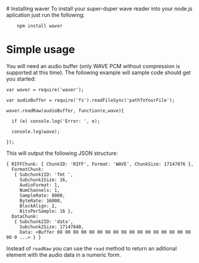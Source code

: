 # Installing waver
To install your super-duper wave reader into your node.js aplication just run the following:

        npm install waver
        

# Simple usage
You will need an audio buffer (only WAVE PCM without compression is supported at this time). The following example will sample code should get you started:

    var waver = require('waver');
    
    var audioBuffer = require('fs').readFileSync('pathToYourFile');
    
    waver.readRaw(audioBuffer, function(e,wave){ 
      
      if (e) console.log('Error: ', e);
      
      console.log(wave);
  
    });


This will output the following JSON structure:

    { RIFFChunk: { ChunkID: 'RIFF', Format: 'WAVE', ChunkSize: 17147876 },
      FormatChunk: 
       { Subchunk1ID: 'fmt ',
         Subchunk1Size: 16,
         AudioFormat: 1,
         NumChannels: 1,
         SampleRate: 8000,
         ByteRate: 16000,
         BlockAlign: 2,
         BitsPerSample: 16 },
      DataChunk: 
       { Subchunk2ID: 'data',
         Subchunk2Size: 17147840,
         Data: <Buffer 08 00 08 00 08 00 08 00 08 00 08 00 08 00 08 00 08 00 0 ...> } }
         
Instead of ``readRaw`` you can use the ``read`` method to return an aditional element with the audio data in a numeric form.
